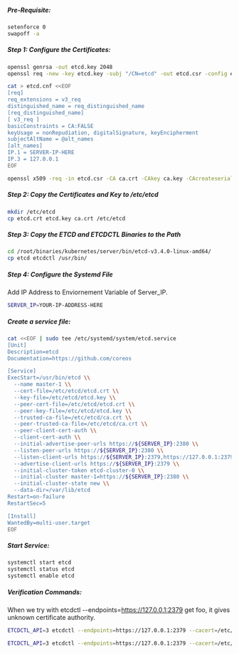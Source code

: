 ##### Pre-Requisite:
```sh
setenforce 0
swapoff -a
```

##### Step 1: Configure the Certificates:
```sh
openssl genrsa -out etcd.key 2048
openssl req -new -key etcd.key -subj "/CN=etcd" -out etcd.csr -config etcd.cnf
```
```sh
cat > etcd.cnf <<EOF
[req]
req_extensions = v3_req
distinguished_name = req_distinguished_name
[req_distinguished_name]
[ v3_req ]
basicConstraints = CA:FALSE
keyUsage = nonRepudiation, digitalSignature, keyEncipherment
subjectAltName = @alt_names
[alt_names]
IP.1 = SERVER-IP-HERE
IP.3 = 127.0.0.1
EOF
```
```sh
openssl x509 -req -in etcd.csr -CA ca.crt -CAkey ca.key -CAcreateserial  -out etcd.crt -extensions v3_req -extfile etcd.cnf -days 1000
```
##### Step 2: Copy the Certificates and Key to /etc/etcd
```sh
mkdir /etc/etcd
cp etcd.crt etcd.key ca.crt /etc/etcd
```
##### Step 3: Copy the ETCD and ETCDCTL Binaries to the Path
```sh
cd /root/binaries/kubernetes/server/bin/etcd-v3.4.0-linux-amd64/
cp etcd etcdctl /usr/bin/
```

##### Step 4: Configure the Systemd File

Add IP Address to Enviornement Variable of Server_IP.
```sh
SERVER_IP=YOUR-IP-ADDRESS-HERE
```
##### Create a service file:
```sh
cat <<EOF | sudo tee /etc/systemd/system/etcd.service
[Unit]
Description=etcd
Documentation=https://github.com/coreos

[Service]
ExecStart=/usr/bin/etcd \\
  --name master-1 \\
  --cert-file=/etc/etcd/etcd.crt \\
  --key-file=/etc/etcd/etcd.key \\
  --peer-cert-file=/etc/etcd/etcd.crt \\
  --peer-key-file=/etc/etcd/etcd.key \\
  --trusted-ca-file=/etc/etcd/ca.crt \\
  --peer-trusted-ca-file=/etc/etcd/ca.crt \\
  --peer-client-cert-auth \\
  --client-cert-auth \\
  --initial-advertise-peer-urls https://${SERVER_IP}:2380 \\
  --listen-peer-urls https://${SERVER_IP}:2380 \\
  --listen-client-urls https://${SERVER_IP}:2379,https://127.0.0.1:2379 \\
  --advertise-client-urls https://${SERVER_IP}:2379 \\
  --initial-cluster-token etcd-cluster-0 \\
  --initial-cluster master-1=https://${SERVER_IP}:2380 \\
  --initial-cluster-state new \\
  --data-dir=/var/lib/etcd
Restart=on-failure
RestartSec=5

[Install]
WantedBy=multi-user.target
EOF
```
##### Start Service:
```sh
systemctl start etcd
systemctl status etcd
systemctl enable etcd
```
##### Verification Commands:

When we try with etcdctl --endpoints=https://127.0.0.1:2379 get foo, it gives unknown certificate authority.

```sh
ETCDCTL_API=3 etcdctl --endpoints=https://127.0.0.1:2379 --cacert=/etc/etcd/ca.crt --cert=/etc/etcd/etcd.crt --key=/etc/etcd/etcd.key put course "kplabs cka course is awesome"
```
```sh
ETCDCTL_API=3 etcdctl --endpoints=https://127.0.0.1:2379 --cacert=/etc/etcd/ca.crt --cert=/etc/etcd/etcd.crt --key=/etc/etcd/etcd.key get course
```
